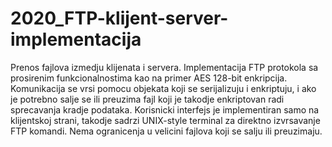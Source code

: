 # 2020_FTP-klijent-server-implementacija
Prenos fajlova izmedju klijenata i servera. Implementacija FTP protokola sa prosirenim funkcionalnostima kao na primer AES 128-bit enkripcija. Komunikacija se vrsi pomocu objekata 
koji se serijalizuju i enkriptuju, i ako je potrebno salje se ili preuzima fajl koji je takodje enkriptovan radi sprecavanja kradje podataka. Korisnicki interfejs je implementiran 
samo na klijentskoj strani, takodje sadrzi UNIX-style terminal za direktno izvrsavanje FTP komandi. Nema ogranicenja u velicini fajlova koji se salju ili preuzimaju.
